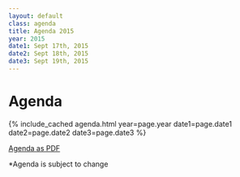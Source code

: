 ```yaml
---
layout: default
class: agenda
title: Agenda 2015
year: 2015
date1: Sept 17th, 2015
date2: Sept 18th, 2015
date3: Sept 19th, 2015
---
```


# Agenda

{% include_cached agenda.html year=page.year date1=page.date1 date2=page.date2 date3=page.date3 %}

[Agenda as PDF](/get2015/About_GETGlobal_2015_v06232015.pdf)

*Agenda is subject to change
